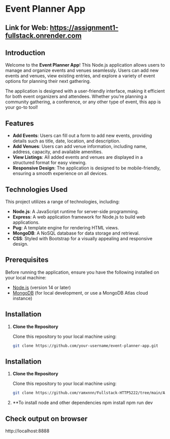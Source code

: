 # Event Planner App

## Link for Web: https://assignment1-fullstack.onrender.com

## Introduction

Welcome to the **Event Planner App**! This Node.js application allows users to manage and organize events and venues seamlessly. Users can add new events and venues, view existing entries, and explore a variety of event options for planning their next gathering.

The application is designed with a user-friendly interface, making it efficient for both event organizers and attendees. Whether you’re planning a community gathering, a conference, or any other type of event, this app is your go-to tool!

## Features

- **Add Events**: Users can fill out a form to add new events, providing details such as title, date, location, and description.
- **Add Venues**: Users can add venue information, including name, address, capacity, and available amenities.
- **View Listings**: All added events and venues are displayed in a structured format for easy viewing.
- **Responsive Design**: The application is designed to be mobile-friendly, ensuring a smooth experience on all devices.

## Technologies Used

This project utilizes a range of technologies, including:

- **Node.js**: A JavaScript runtime for server-side programming.
- **Express**: A web application framework for Node.js to build web applications.
- **Pug**: A template engine for rendering HTML views.
- **MongoDB**: A NoSQL database for data storage and retrieval.
- **CSS**: Styled with Bootstrap for a visually appealing and responsive design.

## Prerequisites

Before running the application, ensure you have the following installed on your local machine:

- [Node.js](https://nodejs.org/) (version 14 or later)
- [MongoDB](https://www.mongodb.com/try/download/community) (for local development, or use a MongoDB Atlas cloud instance)

## Installation

1. **Clone the Repository**

   Clone this repository to your local machine using:

   ```bash
   git clone https://github.com/your-username/event-planner-app.git


## Installation

1. **Clone the Repository**

   Clone this repository to your local machine using:

   ```bash
   git clone https://github.com/ramxnnn/Fullstack-HTTP5222/tree/main/Assignment1

2. **To install node and other dependencies
    npm install
    npm run dev

## Check output on browser

   http://localhost:8888

    

